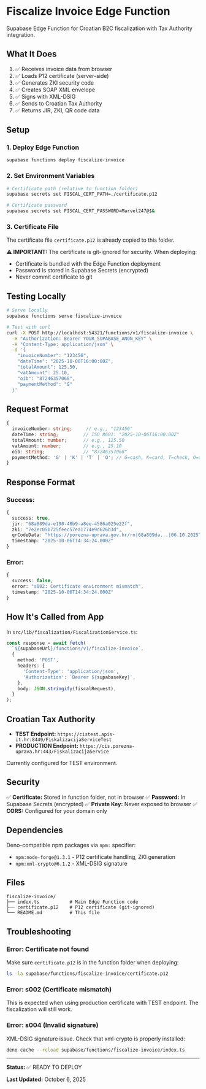 # Fiscalize Invoice Edge Function

Supabase Edge Function for Croatian B2C fiscalization with Tax Authority integration.

## What It Does

1. ✅ Receives invoice data from browser
2. ✅ Loads P12 certificate (server-side)
3. ✅ Generates ZKI security code
4. ✅ Creates SOAP XML envelope
5. ✅ Signs with XML-DSIG
6. ✅ Sends to Croatian Tax Authority
7. ✅ Returns JIR, ZKI, QR code data

## Setup

### 1. Deploy Edge Function

```bash
supabase functions deploy fiscalize-invoice
```

### 2. Set Environment Variables

```bash
# Certificate path (relative to function folder)
supabase secrets set FISCAL_CERT_PATH=./certificate.p12

# Certificate password
supabase secrets set FISCAL_CERT_PASSWORD=Marvel247@$&
```

### 3. Certificate File

The certificate file `certificate.p12` is already copied to this folder.

**⚠️ IMPORTANT:** The certificate is git-ignored for security. When deploying:

- Certificate is bundled with the Edge Function deployment
- Password is stored in Supabase Secrets (encrypted)
- Never commit certificate to git

## Testing Locally

```bash
# Serve locally
supabase functions serve fiscalize-invoice

# Test with curl
curl -X POST http://localhost:54321/functions/v1/fiscalize-invoice \
  -H "Authorization: Bearer YOUR_SUPABASE_ANON_KEY" \
  -H "Content-Type: application/json" \
  -d '{
    "invoiceNumber": "123456",
    "dateTime": "2025-10-06T16:00:00Z",
    "totalAmount": 125.50,
    "vatAmount": 25.10,
    "oib": "87246357068",
    "paymentMethod": "G"
  }'
```

## Request Format

```typescript
{
  invoiceNumber: string;     // e.g., "123456"
  dateTime: string;         // ISO 8601: "2025-10-06T16:00:00Z"
  totalAmount: number;      // e.g., 125.50
  vatAmount: number;        // e.g., 25.10
  oib: string;              // "87246357068"
  paymentMethod: 'G' | 'K' | 'T' | 'O'; // G=cash, K=card, T=check, O=other
}
```

## Response Format

### Success:
```typescript
{
  success: true,
  jir: "68a809da-e190-48b9-a8ee-4586a025e22f",
  zki: "7e2ec05b725feec57ea1774e9d626b3d",
  qrCodeData: "https://porezna-uprava.gov.hr/rn|68a809da...|06.10.2025T16:00:00|125.50",
  timestamp: "2025-10-06T14:34:24.000Z"
}
```

### Error:
```typescript
{
  success: false,
  error: "s002: Certificate environment mismatch",
  timestamp: "2025-10-06T14:34:24.000Z"
}
```

## How It's Called from App

In `src/lib/fiscalization/FiscalizationService.ts`:

```typescript
const response = await fetch(
  `${supabaseUrl}/functions/v1/fiscalize-invoice`,
  {
    method: 'POST',
    headers: {
      'Content-Type': 'application/json',
      'Authorization': `Bearer ${supabaseKey}`,
    },
    body: JSON.stringify(fiscalRequest),
  }
);
```

## Croatian Tax Authority

- **TEST Endpoint:** `https://cistest.apis-it.hr:8449/FiskalizacijaServiceTest`
- **PRODUCTION Endpoint:** `https://cis.porezna-uprava.hr:443/FiskalizacijaService`

Currently configured for TEST environment.

## Security

✅ **Certificate:** Stored in function folder, not in browser
✅ **Password:** In Supabase Secrets (encrypted)
✅ **Private Key:** Never exposed to browser
✅ **CORS:** Configured for your domain only

## Dependencies

Deno-compatible npm packages via `npm:` specifier:

- `npm:node-forge@1.3.1` - P12 certificate handling, ZKI generation
- `npm:xml-crypto@6.1.2` - XML-DSIG signature

## Files

```
fiscalize-invoice/
├── index.ts           # Main Edge Function code
├── certificate.p12    # P12 certificate (git-ignored)
└── README.md          # This file
```

## Troubleshooting

### Error: Certificate not found

Make sure `certificate.p12` is in the function folder when deploying:

```bash
ls -la supabase/functions/fiscalize-invoice/certificate.p12
```

### Error: s002 (Certificate mismatch)

This is expected when using production certificate with TEST endpoint. The fiscalization will still work.

### Error: s004 (Invalid signature)

XML-DSIG signature issue. Check that xml-crypto is properly installed:

```bash
deno cache --reload supabase/functions/fiscalize-invoice/index.ts
```

---

**Status:** ✅ READY TO DEPLOY

**Last Updated:** October 6, 2025
